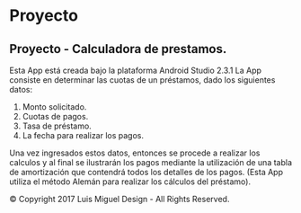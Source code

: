 # Proyecto
Proyecto - Calculadora de prestamos.
------------------------------------
Esta App está creada bajo la plataforma Android Studio 2.3.1
La App consiste en determinar las cuotas de un préstamos, dado los siguientes datos:
1) Monto solicitado.
2) Cuotas de pagos.
3) Tasa de préstamo.
4) La fecha para realizar los pagos.

Una vez ingresados estos datos, entonces se procede a realizar los calculos y al final se ilustrarán los pagos
mediante la utilización de una tabla de amortización que contendrá todos los detalles de los pagos.
(Esta App utiliza el método Alemán para realizar los cálculos del préstamo).

© Copyright 2017 Luis Miguel Design - All Rights Reserved.
